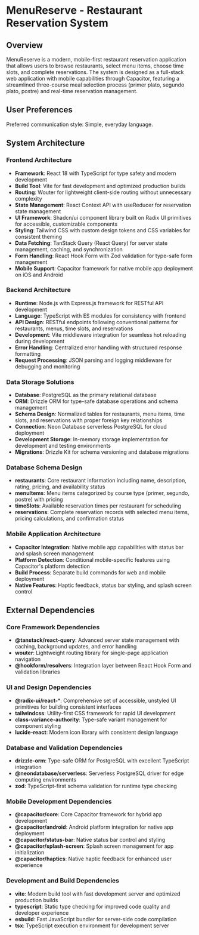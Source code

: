 # MenuReserve - Restaurant Reservation System

## Overview

MenuReserve is a modern, mobile-first restaurant reservation application that allows users to browse restaurants, select menu items, choose time slots, and complete reservations. The system is designed as a full-stack web application with mobile capabilities through Capacitor, featuring a streamlined three-course meal selection process (primer plato, segundo plato, postre) and real-time reservation management.

## User Preferences

Preferred communication style: Simple, everyday language.

## System Architecture

### Frontend Architecture
- **Framework**: React 18 with TypeScript for type safety and modern development
- **Build Tool**: Vite for fast development and optimized production builds
- **Routing**: Wouter for lightweight client-side routing without unnecessary complexity
- **State Management**: React Context API with useReducer for reservation state management
- **UI Framework**: Shadcn/ui component library built on Radix UI primitives for accessible, customizable components
- **Styling**: Tailwind CSS with custom design tokens and CSS variables for consistent theming
- **Data Fetching**: TanStack Query (React Query) for server state management, caching, and synchronization
- **Form Handling**: React Hook Form with Zod validation for type-safe form management
- **Mobile Support**: Capacitor framework for native mobile app deployment on iOS and Android

### Backend Architecture
- **Runtime**: Node.js with Express.js framework for RESTful API development
- **Language**: TypeScript with ES modules for consistency with frontend
- **API Design**: RESTful endpoints following conventional patterns for restaurants, menus, time slots, and reservations
- **Development**: Vite middleware integration for seamless hot reloading during development
- **Error Handling**: Centralized error handling with structured response formatting
- **Request Processing**: JSON parsing and logging middleware for debugging and monitoring

### Data Storage Solutions
- **Database**: PostgreSQL as the primary relational database
- **ORM**: Drizzle ORM for type-safe database operations and schema management
- **Schema Design**: Normalized tables for restaurants, menu items, time slots, and reservations with proper foreign key relationships
- **Connection**: Neon Database serverless PostgreSQL for cloud deployment
- **Development Storage**: In-memory storage implementation for development and testing environments
- **Migrations**: Drizzle Kit for schema versioning and database migrations

### Database Schema Design
- **restaurants**: Core restaurant information including name, description, rating, pricing, and availability status
- **menuItems**: Menu items categorized by course type (primer, segundo, postre) with pricing
- **timeSlots**: Available reservation times per restaurant for scheduling
- **reservations**: Complete reservation records with selected menu items, pricing calculations, and confirmation status

### Mobile Application Architecture
- **Capacitor Integration**: Native mobile app capabilities with status bar and splash screen management
- **Platform Detection**: Conditional mobile-specific features using Capacitor's platform detection
- **Build Process**: Separate build commands for web and mobile deployment
- **Native Features**: Haptic feedback, status bar styling, and splash screen control

## External Dependencies

### Core Framework Dependencies
- **@tanstack/react-query**: Advanced server state management with caching, background updates, and error handling
- **wouter**: Lightweight routing library for single-page application navigation
- **@hookform/resolvers**: Integration layer between React Hook Form and validation libraries

### UI and Design Dependencies
- **@radix-ui/react-***: Comprehensive set of accessible, unstyled UI primitives for building consistent interfaces
- **tailwindcss**: Utility-first CSS framework for rapid UI development
- **class-variance-authority**: Type-safe variant management for component styling
- **lucide-react**: Modern icon library with consistent design language

### Database and Validation Dependencies
- **drizzle-orm**: Type-safe ORM for PostgreSQL with excellent TypeScript integration
- **@neondatabase/serverless**: Serverless PostgreSQL driver for edge computing environments
- **zod**: TypeScript-first schema validation for runtime type checking

### Mobile Development Dependencies
- **@capacitor/core**: Core Capacitor framework for hybrid app development
- **@capacitor/android**: Android platform integration for native app deployment
- **@capacitor/status-bar**: Native status bar control and styling
- **@capacitor/splash-screen**: Splash screen management for app initialization
- **@capacitor/haptics**: Native haptic feedback for enhanced user experience

### Development and Build Dependencies
- **vite**: Modern build tool with fast development server and optimized production builds
- **typescript**: Static type checking for improved code quality and developer experience
- **esbuild**: Fast JavaScript bundler for server-side code compilation
- **tsx**: TypeScript execution environment for development server